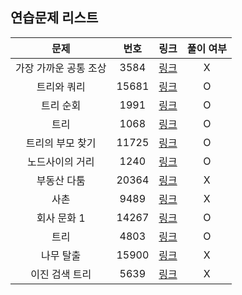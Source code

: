 ## 연습문제 리스트
|문제|번호|링크|풀이 여부|
|:---:|:---:|:---:|:---:|
|가장 가까운 공통 조상|3584|[링크](http://boj.kr/3584)|X|
|트리와 쿼리|15681|[링크](http://boj.kr/15681)|O|
|트리 순회|1991|[링크](http://boj.kr/1991)|O|
|트리|1068|[링크](http://boj.kr/1068)|O|
|트리의 부모 찾기|11725|[링크](http://boj.kr/11725)|O|
|노드사이의 거리|1240|[링크](http://boj.kr/1240)|O|
|부동산 다툼|20364|[링크](http://boj.kr/20364)|X|
|사촌|9489|[링크](http://boj.kr/9489)|X|
|회사 문화 1|14267|[링크](http://boj.kr/14267)|O|
|트리|4803|[링크](http://boj.kr/4803)|O|
|나무 탈출|15900|[링크](http://boj.kr/15900)|X|
|이진 검색 트리|5639|[링크](http://boj.kr/5639)|X|
